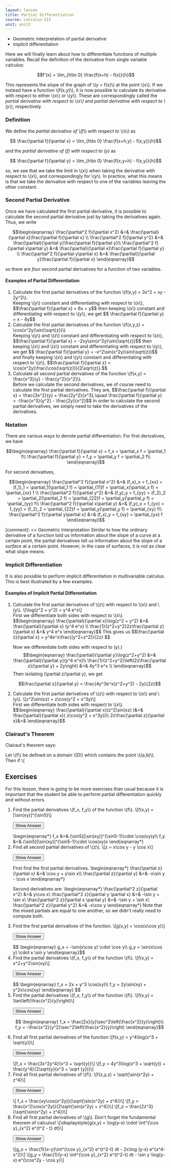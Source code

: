 ```yaml
---
layout: lesson
title: Partial Differentiation
course: calculus-III
unit: unit3
---
```


- Geometric interpretation of partial derivative
- implicit differentiation

Here we will finally learn about how to differentiate functions of multiple variables. Recall the definition of the derivative from single variable calculus:

$$f'(x) = \lim_{h\to 0} \frac{f(x+h) - f(x)}{h}$$

This represents the slope of the graph of \\(y = f(x)\\) at the point \\(x\\). If we instead have a function \\(f(x,y)\\), it is now possible to calculate its derivative with respect to either \\(x\\) or \\(y\\). These are correspondingly called the *partial derivative with respect to \\(x\\)* and  *partial derivative with respect to \\(y\\)*, respectively. 

### Definition
<div class="definition"> 
We define the <i>partial derivative of \(f\) with respect to \(x\)</i> as

$$ \frac{\partial f}{\partial x} = \lim_{h\to 0} \frac{f(x+h,y) - f(x,y)}{h}$$

and the <i>partial derivative of \(f\) with respect to \(y\) </i> as

$$ \frac{\partial f}{\partial y} = \lim_{h\to 0} \frac{f(x,y+h) - f(x,y)}{h}$$
</div>

so, we see that we take the limit in \\(x\\) when taking the derivative with respect to \\(x\\), and correspondingly for \\(y\\). In practice, what this means is that we take the derivative with respect to one of the variables leaving the other constant. 

### Second Partial Derivative
Once we have calculated the first partial derivative, it is possible to calculate the second partial derivative just by taking the derivatives again. Thus, we write 

$$\begin{eqnarray} 
\frac{\partial^2 f}{\partial x^2} &=& \frac{\partial}{\partial x}\frac{\partial f}{\partial x} \\
\frac{\partial^2 f}{\partial y^2} &=& \frac{\partial}{\partial y}\frac{\partial f}{\partial y}\\
\frac{\partial^2 f}{\partial x\partial y} &=& \frac{\partial}{\partial x}\frac{\partial f}{\partial y} \\
\frac{\partial^2 f}{\partial y\partial x} &=& \frac{\partial}{\partial y}\frac{\partial f}{\partial x}
\end{eqnarray}$$

so there are *four* second partial derivatives for a function of two variables. 

#### Examples of Partial Differentiation
<ol>
<li> <div> Calculate the first partial derivatives of the function \(f(x,y) = 3x^2 + xy - 2y^2\). </div> 

<div> Keeping \(y\) constant and differentiating with respect to \(x\), 
$$\frac{\partial f}{\partial x} = 6x + y$$ 
then keeping \(x\) constant and differentiating with respect to \(y\), we get 
$$ \frac{\partial f}{\partial y} = x - 4y$$</div>
</li>

<li> <div> Calculate the first partial derivatives of the function \(f(x,y,z) = \cos(x^2y)\sin(\sqrt{z})\) </div>

<div> Keeping \(y\) and \(z\) constant and differentiating with respect to \(x\), 
$$\frac{\partial f}{\partial x} = -2xy\sin(x^2y)\sin(\sqrt{z})$$ 
then keeping \(x\) and \(z\) constant and differentiating with respect to \(y\), we get 
$$ \frac{\partial f}{\partial y} = -x^2\sin(x^2y)\sin(\sqrt{z})$$
and finally keeping \(x\) and \(y\) constant and differentiating with respect to \(z\), 
$$\frac{\partial f}{\partial z} = \cos(x^2y)\frac{\cos(\sqrt{z})}{2\sqrt{z}}.$$
</div>
</li>

<li> <div> Calculate all second partial derivatives of the function \(f(x,y) = \frac{x^3}{y} - \frac{y^2}{x^2}\). </div>
<div> Before we calculate the second derivatives, we of course need to calculate the first partial derivatives. They are, 
$$\frac{\partial f}{\partial x} = \frac{3x^2}{y} + \frac{2y^2}{x^3},\quad \frac{\partial f}{\partial y} = -\frac{x^3}{y^2} - \frac{2y}{x^2}$$
In order to calculate the second partial derivatives, we simply need to take the derivatives of the derivatives. 
</div>
</li>
</ol>


### Notation
There are various ways to denote partial differentiation. For first derivatives, we have 

$$\begin{eqnarray}
\frac{\partial f}{\partial x} = f_x = \partial_x f = \partial_1 f\\
\frac{\partial f}{\partial y} = f_y = \partial_y f = \partial_2 f\\
\end{eqnarray}$$

For second derivatives, 

$$\begin{eqnarray} 
\frac{\partial^2 f}{\partial x^2} &=& (f_x)_x = f_{xx} = (f_1)_1 = \partial_1(\partial_1 f) = \partial_{11}f = \partial_x(\partial_x f) = \partial_{xx} f \\
\frac{\partial^2 f}{\partial y^2} &=& (f_y)_y = f_{yy} = (f_2)_2 = \partial_2(\partial_2 f) =  \partial_{22}f = \partial_y(\partial_y f) = \partial_{yy} f\\
\frac{\partial^2 f}{\partial x\partial y} &=& (f_y)_x = f_{yx} =  f_{yy} = (f_2)_2 = \partial_{22}f = \partial_y(\partial_y f) = \partial_{xy} f\\
\frac{\partial^2 f}{\partial y\partial x} &=& (f_x)_y = f_{xy} = \partial_{yx} f
\end{eqnarray}$$

[comment]: <> Geometric Interpretation
Similar to how the ordinary derivative of a function told us information about the slope of a curve at a certain point, the partial derivatives tell us information about the slope of a *surface* at a certain point. However, in the case of surfaces, it is not as clear what slope means. 


### Implicit Differentiation
It is also possible to perform implicit differentiation in multivariable calculus. This is best illustrated by a few examples. 

#### Examples of Implicit Partial Differentiation
<ol>
<li> <div> Calculate the first partial derivatives of \(z\) with respect to \(x\) and \(y\).  
\[\log(z^2 + y^2) = y^4 e^x\] </div> 

<div class = "boxed"> 
First we differentiate both sides with respect to \(x\).
$$\begin{eqnarray}
\frac{\partial}{\partial x}\log(z^2 + y^2) &=& \frac{\partial}{\partial x} (y^4 e^x) \\
\frac{1}{z^2+y^2}2z\frac{\partial z}{\partial x} &=& y^4 e^x
\end{eqnarray}$$
This gives us 
$$\frac{\partial z}{\partial x} = y^4e^x\frac{(y^2+z^2)}{2z} $$

Now we differentiate both sides with respect to \(y\).)
$$\begin{eqnarray}
\frac{\partial}{\partial y}\log(z^2+y^2) &=& \frac{\partial}{\partial y}(y^4 e^x)\\
\frac{1}{z^2+y^2}\left(2z\frac{\partial z}{\partial y} + 2y\right) &=& 4y^3 e^x \\
\end{eqnarray}$$
Then isolating \(\partial z/\partial y\), we get 

$$\frac{\partial z}{\partial y} = \frac{4y^3e^x(z^2+y^2) - 2y}{2z}$$
</div>
</li>

<li> <div> Calculate the first partial derivatives of \(z\) with respect to \(x\) and \(y\). 
\[z^2\sin(xz) = z\cos(y^2 + x^3y)\]</div>

<div> 
First we differentiate both sides with respect to \(x\). 
$$\begin{eqnarray}
\frac{\partial}{\partial x}(z^2\sin(xz) )&=& \frac{\partial}{\partial x}( z\cos(y^2 + x^3y))\\
2z\frac{\partial z}{\partial x}&=& 
\end{eqnarray}$$
</div>
</li>

</ol>


### Clairaut's Theorem
Clairaut's theorem says:

<div class="theorem">
Let \(f\) be defined on a domain \(D\) which contains the point \((a,b)\). Then if \(
</div>



## Exercises
For this lesson, there is going to be more exercises than usual because it is important that the student be able to perform partial differentiation quickly and without errors. 
<ol>

<li> <div> Find the partial derivatives \(f_x, f_y\) of the function \(f\). 
\[f(x,y) = [\sin(xy)]^{\sin5}\] </div>

<button onclick="myFunction('answer1')" class="answerButton">Show Answer</button>
<div  id="answer1" class="answer">
\begin{eqnarray*}
f_x &=& (\sin5)[\sin(xy)]^{\sin5-1}\cdot \cos(xy)y\\
f_y &=& (\sin5)[\sin(xy)]^{\sin5-1}\cdot \cos(xy)x
\end{eqnarray*}
</div> </li>

<li> <div> Find all second partial derivatives of \(z\). 
\[z = x\cos y - y \cos x\] </div>

<button onclick="myFunction('answer2')" class="answerButton">Show Answer</button>
<div  id="answer2" class="answer">
First find the first partial derivatives. 
\begin{eqnarray*}
\frac{\partial z}{\partial x} &=& \cos y + y\sin x\\
\frac{\partial z}{\partial y} &=& -x\sin y - \cos x
\end{eqnarray*}

Second derivatives are: 
\begin{eqnarray*}
\frac{\partial^2 z}{\partial x^2} &=& y\cos x\\
\frac{\partial^2 z}{\partial y \partial x} &=& -\sin y + \sin x\\
\frac{\partial^2 z}{\partial x \partial y} &=& -\sin y + \sin x\\
\frac{\partial^2 z}{\partial y^2} &=& -x\cos y
\end{eqnarray*}
Note that the mixed partials are equal to one another, so we didn't really need to compute both. 
</div> </li>


<li> <div> Find the first partial derivatives of the function. \[g(x,y) = \cos(x\cos y)\] </div>

<button onclick="myFunction('answer3')" class="answerButton">Show Answer</button>
<div  id="answer3" class="answer">
$$ \begin{eqnarray}
g_x = -\sin(x\cos y) \cdot \cos y\\
g_y = \sin(x\cos y) \cdot x \sin y
\end{eqnarray}$$
</div> </li>

<li> <div> Find the partial derivatives \(f_x, f_y\) of the function \(f\). 
\[f(x,y) = x^2+y^2\sin(xy)\]</div>

<button onclick="myFunction('answer4')" class="answerButton">Show Answer</button>
<div  id="answer4" class="answer">
$$ \begin{eqnarray}
f_x = 2x + y^3 \cos(xy)\\
f_y = 2y\sin(xy) + y^2x\cos(xy)
\end{eqnarray} $$
</div> </li>

<li> <div> Find the partial derivatives \(f_x, f_y\) of the function \(f\).
\[f(x,y) = \tan\left(\frac{x^2}{y}\right)\] </div>

<button onclick="myFunction('answer5')" class="answerButton">Show Answer</button>
<div  id="answer5" class="answer">


$$ \begin{eqnarray}
f_x = \frac{2x}{y}\sec^2\left(\frac{x^2}{y}\right)\\
f_y = -\frac{x^2}{y^2}\sec^2\left(\frac{x^2}{y}\right)
\end{eqnarray}$$
</div> </li>

<li> <div> Find all first partial derivatives of the function \[f(x,y) = y^4\log(x^3 + \sqrt{y})\] </div>

<button onclick="myFunction('answer6')" class="answerButton">Show Answer</button>
<div  id="answer6" class="answer">
\[f_x = \frac{3x^2y^4}{x^3 + \sqrt{y}}\]
\[f_y = 4y^3\log(x^3 + \sqrt{y}) + \frac{y^4}{2\sqrt{y}(x^3 + \sqrt {y})}\]
</div> </li>

<li> <div> Find all first partial derivatives of \(f\). \[f(x,y,z) = \sqrt{\sin(x^2y) + z^4}\] </div>

<button onclick="myFunction('answer7')" class="answerButton">Show Answer</button>
<div  id="answer7" class="answer">
\[ f_x = \frac{xy\cos(x^2y)}{\sqrt{\sin(x^2y) + z^4}}\]
\[f_y = \frac{x^2\cos(x^2y)}{2\sqrt{\sin(x^2y) + z^4}}\]
\[f_z = \frac{2z^3}{\sqrt{\sin(x^2y) + z^4}}\]
</div> </li>

<li> <div> Find all first partial derivatives of \(g\). Don't forget the fundamental theorem of calculus! \[\displaystyle{g(x,y) = \log(y-x) \cdot \int^{\cos y}_{x^2} e^{t^2 - t} dt}\] </div>

<button onclick="myFunction('answer8')" class="answerButton">Show Answer</button>
<div  id="answer8" class="answer">
\[g_x = \frac{1}{x-y}\int^{\cos y}_{x^2} e^{t^2-t} dt - 2x\log (y-x) e^{x^4-x^2}\]
\[g_y = \frac{1}{y-x} \int^{\cos y}_{x^2} e^{t^2-t} dt - \sin y \log(y-x) e^{\cos^2y - \cos y}\]
</div> </li>

</ol>

